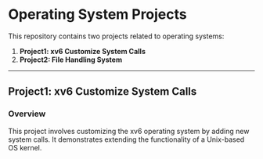 # Operating System Projects

This repository contains two projects related to operating systems:

1. **Project1: xv6 Customize System Calls**
2. **Project2: File Handling System**

---

## Project1: xv6 Customize System Calls

### Overview
This project involves customizing the xv6 operating system by adding new system calls. It demonstrates extending the functionality of a Unix-based OS kernel.
